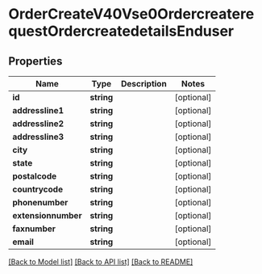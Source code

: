 # OrderCreateV40Vse0OrdercreaterequestOrdercreatedetailsEnduser

## Properties
Name | Type | Description | Notes
------------ | ------------- | ------------- | -------------
**id** | **string** |  | [optional] 
**addressline1** | **string** |  | [optional] 
**addressline2** | **string** |  | [optional] 
**addressline3** | **string** |  | [optional] 
**city** | **string** |  | [optional] 
**state** | **string** |  | [optional] 
**postalcode** | **string** |  | [optional] 
**countrycode** | **string** |  | [optional] 
**phonenumber** | **string** |  | [optional] 
**extensionnumber** | **string** |  | [optional] 
**faxnumber** | **string** |  | [optional] 
**email** | **string** |  | [optional] 

[[Back to Model list]](../../README.md#documentation-for-models) [[Back to API list]](../../README.md#documentation-for-api-endpoints) [[Back to README]](../../README.md)

